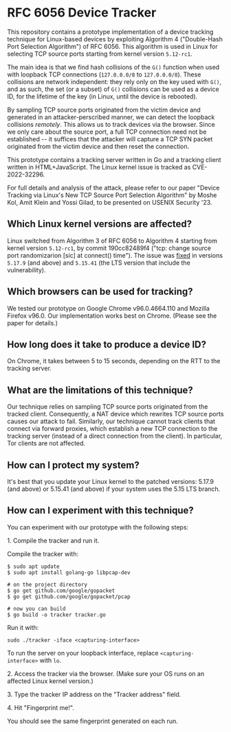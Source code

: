 # RFC 6056 Device Tracker

This repository contains a prototype implementation of a device tracking technique for Linux-based devices by exploiting Algorithm 4 ("Double-Hash Port Selection Algorithm") of RFC 6056. This algorithm is used in Linux for selecting TCP source ports starting from kernel version `5.12-rc1`.

The main idea is that we find hash collisions of the `G()` function when used with loopback TCP connections (`127.0.0.0/8` to `127.0.0.0/8`). These collisions are network independent: they rely only on the key used with `G()`, and as such, the set (or a subset) of `G()` collisions can be used as a device ID, for the lifetime of the key (in Linux, until the device is rebooted). 

By sampling TCP source ports originated from the victim device and generated in an attacker-perscribed manner, we can detect the loopback collisions *remotely*. This allows us to track devices via the browser. Since we only care about the source port, a full TCP connection need not be established -- it suffices that the attacker will capture a TCP SYN packet originated from the victim device and then reset the connection.

This prototype contains a tracking server written in Go and a tracking client written in HTML+JavaScript. The Linux kernel issue is tracked as CVE-2022-32296.

For full details and analysis of the attack, please refer to our paper "Device Tracking via Linux's New TCP Source Port Selection Algorithm" by Moshe Kol, Amit Klein and Yossi Gilad, to be presented on USENIX Security '23.

## Which Linux kernel versions are affected?

Linux switched from Algorithm 3 of RFC 6056 to Algorithm 4 starting from kernel version `5.12-rc1`, by commit 190cc82489f4 ("tcp: change source port randomizarion [sic] at connect() time").
The issue was [fixed](https://lwn.net/ml/linux-kernel/20220427065233.2075-1-w@1wt.eu/) in versions `5.17.9` (and above) and `5.15.41` (the LTS version that include the vulnerability). 

## Which browsers can be used for tracking?

We tested our prototype on Google Chrome v96.0.4664.110 and Mozilla Firefox v96.0. Our implementation works best on Chrome. (Please see the paper for details.)

## How long does it take to produce a device ID?

On Chrome, it takes between 5 to 15 seconds, depending on the RTT to the tracking server.

## What are the limitations of this technique? 

Our technique relies on sampling TCP source ports originated from the tracked client. Consequently, a NAT device which rewrites TCP source ports causes our attack to fail. Similarly, our technique cannot track clients that connect via forward proxies, which establish a new TCP connection to the tracking server (instead of a direct connection from the client). In particular, Tor clients are not affected.

## How can I protect my system?

It's best that you update your Linux kernel to the patched versions: 5.17.9 (and above) or 5.15.41 (and above) if your system uses the 5.15 LTS branch.

## How can I experiment with this technique?

You can experiment with our prototype with the following steps:

1\. Compile the tracker and run it.

Compile the tracker with:

```
$ sudo apt update
$ sudo apt install golang-go libpcap-dev

# on the project directory
$ go get github.com/google/gopacket
$ go get github.com/google/gopacket/pcap

# now you can build
$ go build -o tracker tracker.go
```

Run it with:

```
sudo ./tracker -iface <capturing-interface>
```

To run the server on your loopback interface, replace `<capturing-interface>` with `lo`.

2\. Access the tracker via the browser. (Make sure your OS runs on an affected Linux kernel version.)

3\. Type the tracker IP address on the "Tracker address" field.

4\. Hit "Fingerprint me!".

You should see the same fingerprint generated on each run.